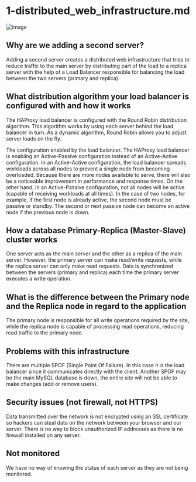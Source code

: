 # 1-distributed_web_infrastructure.md

![image](https://user-images.githubusercontent.com/83606182/185593952-21c1d416-c761-4b87-bfcb-1c77d30559ed.png)

## Why are we adding a second server?
Adding a second server creates a distributed web infrastructure that tries to reduce traffic to the main server by distributing part of the load to a replica server with the help of a Load Balancer responsible for balancing the load between the two servers (primary and replica).

## What distribution algorithm your load balancer is configured with and how it works
The HAProxy load balancer is configured with the Round Robin distribution algorithm. This algorithm works by using each server behind the load balancer in turn. As a dynamic algorithm, Round Robin allows you to adjust server loads on the fly.

The configuration enabled by the load balancer.
The HAProxy load balancer is enabling an Active-Passive configuration instead of an Active-Active configuration. In an Active-Active configuration, the load balancer spreads workloads across all nodes to prevent a single node from becoming overloaded. Because there are more nodes available to serve, there will also be a noticeable improvement in performance and response times. On the other hand, in an Active-Passive configuration, not all nodes will be active (capable of receiving workloads at all times). In the case of two nodes, for example, if the first node is already active, the second node must be passive or standby. The second or next passive node can become an active node if the previous node is down.

## How a database Primary-Replica (Master-Slave) cluster works
One server acts as the main server and the other as a replica of the main server. However, the primary server can make read/write requests, while the replica server can only make read requests. Data is synchronized between the servers (primary and replica) each time the primary server executes a write operation.

## What is the difference between the Primary node and the Replica node in regard to the application
The primary node is responsible for all write operations required by the site, while the replica node is capable of processing read operations, reducing read traffic to the primary node.

## Problems with this infrastructure
There are multiple SPOF (Single Point Of Failure). In this case it is the load balancer since it communicates directly with the client. Another SPOF may be the main MySQL database is down, the entire site will not be able to make changes (add or remove users).

## Security issues (not firewall, not HTTPS)
Data transmitted over the network is not encrypted using an SSL certificate so hackers can steal data on the network between your browser and our server. There is no way to block unauthorized IP addresses as there is no firewall installed on any server.

## Not monitored
We have no way of knowing the status of each server as they are not being monitored.
